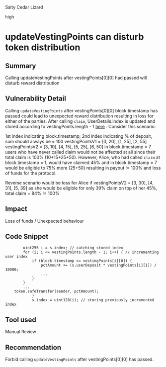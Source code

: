 Salty Cedar Lizard

high

# updateVestingPoints can disturb token distribution

## Summary
Calling updateVestingPoints after vestingPoints[0][0] had passed will disturb reward distribution
## Vulnerability Detail

Calling `updateVestingPoints` after vestingPoints[0][0] block.timestamp has passed could lead to unexpected reward distribution resulting in loss for either of the parties. After calling `claim`, UserDetails.index is updated and stored according to vestingPoints.length - 1 [here](https://github.com/sherlock-audit/2024-03-zap-protocol/blob/c2ad35aa844899fa24f6ed0cbfcf6c7e611b061a/zap-contracts-labs/contracts/Vesting.sol#L75-L77) . Consider this scenario:

1st index indicating block.timestamp; 2nd index indicating % of deposit, sum should always be = 100
vestingPointsV1 = [0, 20], [1, 25], [2, 55] 
vestingPointsV2 = [3, 10], [4, 15], [5, 25], [6, 50]
in block.timestamp = 7 users who have never called claim would not be affected at all since their total claim is 100% (10+15+25+50). However, Alice, who had called `claim` at block.timestamp = 1, would have claimed 45% and in block.timestamp = 7 would be eligible to 75% more (25+50) resulting in payout != 100% and loss of funds for the protocol. 

Reverse scenario would be loss for Alice if vestingPointsV2 = [3, 30], [4, 31], [5, 39] as she would be eligible for only 39% claim on top of her 45%, total claim = 84% != 100% 

## Impact
Loss of funds / Unexpected behaviour
## Code Snippet
```solidity
        uint256 i = s.index; // catching stored index
        for (i; i <= vestingPoints.length - 1; i++) { // incrementing user index
            if (block.timestamp >= vestingPoints[i][0]) {
                pctAmount += (s.userDeposit * vestingPoints[i][1]) / 10000; 
                ...
            }
        }
        ...
    token.safeTransfer(sender, pctAmount);
            }
            s.index = uint128(i); // storing previously incremented index
```
        
## Tool used

Manual Review

## Recommendation
Forbid calling `updateVestingPoints` after vestingPoints[0][0] has passed. 